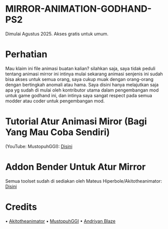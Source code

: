 # MIRROR-ANIMATION-GODHAND-PS2
Dimulai Agustus 2025. Akses gratis untuk umum.
# Perhatian 
Mau klaim ini file animasi buatan kalian? silahkan saja, saya tidak peduli tentang animasi mirror ini intinya mulai sekarang animasi senjenis ini sudah bisa akses untuk semua orang, saya cukup muak dengan orang-orang dengan bertingkah anomali atau hama. Saya disini hanya melajutkan saja apa yg sudah di mulai oleh kontributor utama dalam pengembangan mod untuk game godhand ini, dan intinya saya sangat respect pada semua modder atau coder untuk pengembangan mod.
# Tutorial Atur Animasi Miror (Bagi Yang Mau Coba Sendiri)
(YouTube: MustopuhGGI): [Disini](https://youtu.be/Q24vA51urb4?si=WmcGybUgylWKdttt)
# Addon Bender Untuk Atur Mirror
Semua toolset sudah di sediakan oleh Mateus Hiperbole/Akitotheanimator: [Disini](https://github.com/akitotheanimator)
# Credits
• [Akitotheanimator]([https://youtube.com/@mustopuhggi?si=xY7X5OCWXMmbIjNp](https://github.com/akitotheanimator))
• [MustopuhGGI](https://youtube.com/@mustopuhggi?si=xY7X5OCWXMmbIjNp)
• [Andriyan Blaze](https://www.facebook.com/andriyan.blaze.35?mibextid=ZbWKwL)

